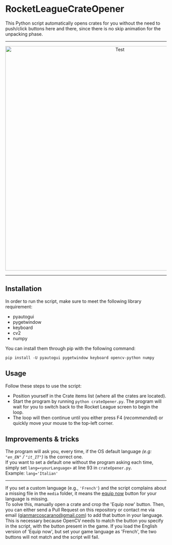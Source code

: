 # RocketLeagueCrateOpener
This Python script automatically opens crates for you without the need to push/click buttons here and there, since there is no skip animation for the unpacking phase.

---
<p align="center">
  <img title="Test" src="media/Test.gif" align="center" width="700">
</p>

---

## Installation
In order to run the script, make sure to meet the following library requirement:
- pyautogui
- pygetwindow
- keyboard
- cv2
- numpy

You can install them through pip with the following command:
```
pip install -U pyautogui pygetwindow keyboard opencv-python numpy
```

## Usage
Follow these steps to use the script:

- Position yourself in the Crate items list (where all the crates are located).<br>
- Start the program by running ```python crateOpener.py```. The program will wait for you to switch back to the Rocket League screen to begin the loop.<br>
- The loop will then continue until you either press F4 (_recommended_) or quickly move your mouse to the top-left corner.

## Improvements & tricks
The program will ask you, every time, if the OS default language _(e.g: ```"en_EN"``` / ```"it_IT"```)_ is the correct one.<br>
If you want to set a default one without the program asking each time, simply set ```lang=<yourLanguage>``` at line 93 in ```crateOpener.py```. <br>Example: ```lang='Italian'```

---

If you set a custom language (e.g., ```'French'```) and the script complains about a missing file in the ```media``` folder, it means the [equip now](https://github.com/SlimShadys/RocketLeagueCrateOpener/blob/main/media/EquipNow-en_EN.png) button for your language is missing.<br>To solve this, manually open a crate and crop the 'Equip now' button. Then, you can either send a Pull Request on this repository or contact me via email (gianmarcoscarano@gmail.com) to add that button in your language.<br>This is necessary because OpenCV needs to match the button you specify in the script, with the button present in the game. If you load the English version of 'Equip now', but set your game language as 'French', the two buttons will not match and the script will fail.
